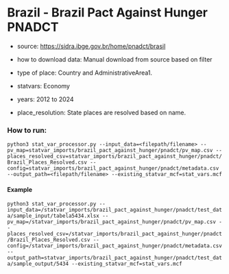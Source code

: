 # Brazil - Brazil Pact Against Hunger PNADCT


- source: https://sidra.ibge.gov.br/home/pnadct/brasil 

- how to download data: Manual download from source based on filter 

- type of place: Country and AdministrativeArea1.

- statvars: Economy

- years: 2012 to 2024

- place_resolution: State places are resolved based on name.

### How to run:

`python3 stat_var_processor.py --input_data=<filepath/filename> --pv_map=statvar_imports/brazil_pact_against_hunger/pnadct/pv_map.csv --places_resolved_csv=statvar_imports/brazil_pact_against_hunger/pnadct/Brazil_Places_Resolved.csv --config=statvar_imports/brazil_pact_against_hunger/pnadct/metadata.csv --output_path=<filepath/filename> --existing_statvar_mcf=stat_vars.mcf`

#### Example
`python3 stat_var_processor.py --input_data=/statvar_imports/brazil_pact_against_hunger/pnadct/test_data/sample_input/tabela5434.xlsx --pv_map=/statvar_imports/brazil_pact_against_hunger/pnadct/pv_map.csv --places_resolved_csv=/statvar_imports/brazil_pact_against_hunger/pnadct/Brazil_Places_Resolved.csv --config=/statvar_imports/brazil_pact_against_hunger/pnadct/metadata.csv --output_path=statvar_imports/brazil_pact_against_hunger/pnadct/test_data/sample_output/5434 --existing_statvar_mcf=stat_vars.mcf`

